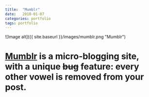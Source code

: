 ```yaml
---
title:  "Mumblr"
date:   2018-01-07 
categories: portfolio
tags: portfolio
---
```

![Image alt]({{ site.baseurl }}/images/mumblr.png "Mumblr")


# [Mumblr](sleepy-shelf-87978.herokuapp.com) is a micro-blogging site, with a unique ~~bug~~ feature: every other vowel is removed from your post.

